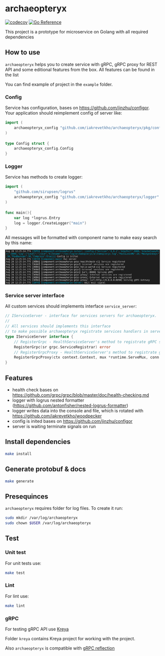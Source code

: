 # archaeopteryx

[![codecov](https://codecov.io/gh/iakrevetkho/archaeopteryx/branch/develop/graph/badge.svg?token=3QSO8BJHJA)](https://codecov.io/gh/iakrevetkho/archaeopteryx)
[![Go Reference](https://pkg.go.dev/badge/github.com/iakrevetkho/archaeopteryx.svg)](https://pkg.go.dev/github.com/iakrevetkho/archaeopteryx)

This project is a prototype for microservice on Golang with all required dependencies

## How to use

`archaeopteryx` helps you to create service with gRPC, gRPC proxy for REST API and some editional features from the box.
All features can be found in the list

You can find example of project in the `example` folder.

### Config

Service has configuration, bases on https://github.com/jinzhu/configor.
Your application should reimplement config of server like:
```go
import (
	archaeopteryx_config "github.com/iakrevetkho/archaeopteryx/pkg/config"
)

type Config struct {
	archaeopteryx_config.Config
}
```

### Logger

Service has methods to create logger:
```go
import (
	"github.com/sirupsen/logrus"
	archaeopteryx_config "github.com/iakrevetkho/archaeopteryx/logger"
)

func main(){
    var log *logrus.Entry
    log = logger.CreateLogger("main")
}
```

All messages will be formatted with component name to make easy search by this name:

![Logs example](docs/img/logs.png)

### Service server interface

All custom services should implements interface `service_server`:
```go
// IServiceServer - interface for services servers for archaeopteryx.
//
// All services should implements this interface
// to make possible archaeopteryx registrate services handlers in server
type IServiceServer interface {
	// RegisterGrpc - HealthServiceServer's method to registrate gRPC service server handlers
	RegisterGrpc(sr grpc.ServiceRegistrar) error
	// RegisterGrpcProxy - HealthServiceServer's method to registrate gRPC proxy service server handlers
	RegisterGrpcProxy(ctx context.Context, mux *runtime.ServeMux, conn *grpc.ClientConn) error
}
```

## Features

* health check bases on https://github.com/grpc/grpc/blob/master/doc/health-checking.md
* logger with logrus nested formatter (https://github.com/antonfisher/nested-logrus-formatter)
* logger writes data into the console and file, which is rotated with https://github.com/iakrevetkho/woodpecker
* config is inited bases on https://github.com/jinzhu/configor
* server is waiting terminate signals on run

## Install dependencies

```sh
make install
```

## Generate protobuf & docs

```sh
make generate
```

## Presequinces

`archaeopteryx` requires folder for log files.
To create it run:
```sh
sudo mkdir /var/log/archaeopteryx
sudo chown $USER /var/log/archaeopteryx
```

## Test

### Unit test

For unit tests use:
```sh
make test
```

### Lint

For lint use:
```sh
make lint
```

### gRPC

For testing gRPC API use [Kreya](https://kreya.app/)

Folder `kreya` contains Kreya project for working with the project.

Also `archaeopteryx` is compatible with [gRPC reflection](https://github.com/grpc/grpc/blob/master/doc/server-reflection.md)
